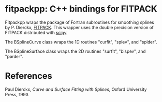 fitpackpp: C++ bindings for FITPACK
===

Fitpackpp wraps the package of Fortran subroutines for smoothing splines by P. Dierckx, [FITPACK](http://www.netlib.org/dierckx). This wrapper uses the double precision version of FITPACK distributed with [scipy](http://www.scipy.org).

The BSplineCurve class wraps the 1D routines "curfit", "splev", and "splder".

The BSplineSurface class wraps the 2D routines "surfit", "bispev", and "parder".

References
===

Paul Dierckx, *Curve and Surface Fitting with Splines*, Oxford University Press, 1993.

